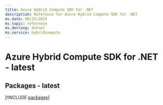 ```yaml
---
title: Azure Hybrid Compute SDK for .NET
description: Reference for Azure Hybrid Compute SDK for .NET
ms.date: 08/15/2025
ms.topic: reference
ms.devlang: dotnet
ms.service: hybridcompute
---
```

# Azure Hybrid Compute SDK for .NET - latest
## Packages - latest
[!INCLUDE [packages](hybrid-compute-index.md)]